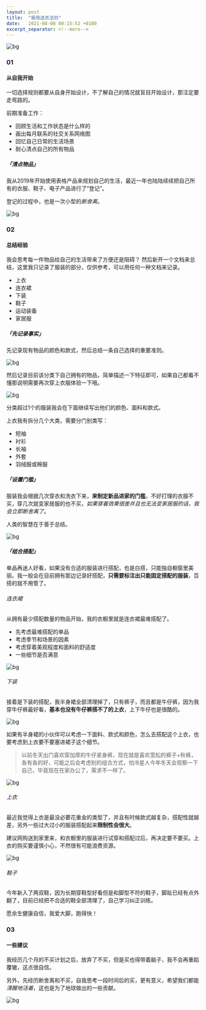 ```yaml
---
layout: post
title:  "极简选衣法则"
date:   2021-08-08 00:15:52 +0100
excerpt_separator: <!--more-->
---
```

![bg](https://blog.dosth.cool/assets/img/3.png)

<!--more-->

### 01

#### 从自我开始

一切选择规则都要从自身开始设计，不了解自己的情况就盲目开始设计，那注定要走弯路的。

前期准备工作：

- 回顾生活和工作状态是什么样的
- 画出每月联系的社交关系网络图
- 回忆自己日常的生活场景
- 耐心清点自己的所有物品

##### 「清点物品」

我从2019年开始使用表格产品来规划自己的生活，最近一年也陆陆续续把自己所有的衣服、鞋子、电子产品进行了“登记”。

登记的过程中，也是一次小型的*断舍离*。

![bg](https://blog.dosth.cool/assets/img/3-1.png)

### 02

#### 总结经验

我会思考每一件物品给自己的生活带来了方便还是阻碍？
然后新开一个文档来总结，这里我只记录了服装的部分，仅供参考，可以用任何一种文档来记录。

- 上衣
- 连衣裙
- 下装
- 鞋子
- 运动装备
- 家居服


##### 「先记录事实」

先记录现有物品的颜色和款式，然后总结一条自己选择的重要准则。

![bg](https://blog.dosth.cool/assets/img/3-2.png)

然后记录目前该分类下自己拥有的物品，简单描述一下特征即可，如果自己都看不懂那说明需要再次穿上衣服体验一下哦。

![bg](https://blog.dosth.cool/assets/img/3-3.png)

分类超过1个的服装我会在下面继续写出他们的颜色、面料和款式。

上衣我有拆分几个大类，需要分门别类写：

- 短袖
- 衬衫
- 长袖
- 外套
- 羽绒服或棉服

##### 「设置门槛」

服装我会根据几次穿衣和洗衣下来，**来制定新品进家的门槛**，不好打理的衣服不买，穿几次就变家居服的也不买，*如果穿着效果很差并且也无法变家居服的话，我会立即断舍离了*。

人类的智慧在于善于总结。

![bg](https://blog.dosth.cool/assets/img/3-4.png)

##### 「组合搭配」

单品再迷人好看，如果没有合适的服装进行搭配，也是白搭，只能独自橱窗里美丽。我一般会在目前拥有那边记录好搭配，**只需要标注出只能固定搭配的服装**，百搭的就不用管了。

###### 连衣裙

从拥有最少搭配数量的物品开始，我的衣橱里就是连衣裙最难搭配了。

- 先考虑最难搭配的单品
- 考虑季节和场景的因素
- 考虑穿着美观程度和面料的舒适度
- 一些细节是否满意

![bg](https://blog.dosth.cool/assets/img/3-5.png)

###### 下装

接着是下装的搭配，我半身裙全部清理掉了，只有裤子，而且都是牛仔裤，因为我穿牛仔裤最好看，**基本也没有牛仔裤搭不了的上衣**，上下牛仔也是很酷的。

![bg](https://blog.dosth.cool/assets/img/3-7.png)

如果有半身裙的小伙伴可以考虑一下面料、款式和颜色，怎么去搭配这个上衣，也要考虑到上衣要不要塞进裙子这个细节。

> 以前冬天出门喜欢穿加厚的牛仔紧身裤，现在就是喜欢宽松的裤子+秋裤，各有各的好，可能之后会考虑别的组合方式，怕冷星人今年冬天会观察一下自己，毕竟现在在家办公了，需求不一样了。

![bg](https://blog.dosth.cool/assets/img/3-6.png)


###### 上衣

最近我觉得上衣是最没必要花重金的类型了，并且有时候款式越复杂，搭配性就越差，另外一些过大过小的服装搭配起来**限制性会很大**。

建议网购送到家里来，和衣橱里的服装进行试穿和搭配过后，再决定要不要买。上衣的购买要谨慎小心，不然很有可能浪费资源。

![bg](https://blog.dosth.cool/assets/img/3-8.png)

###### 鞋子

今年新入了两双鞋，因为长期穿鞋型好看但是和脚型不符的鞋子，脚趾已经有点外翻了，目前已经把不合适的鞋全部清理了，自己学习纠正训练。

愿余生健康自信，我爱大脚，跑得快！

### 03
#### 一些建议

我经历几个月的不买计划之后，放弃了不买，但是买也得带着脑子，我不会再重蹈覆辙，这点很自信。

另外，先经历断舍离和不买，自我思考一段时间后的买，更有意义，希望我们都能*清醒地活着*，这也是为了地球做出的一些贡献。

![bg](https://blog.dosth.cool/assets/img/end.png)
